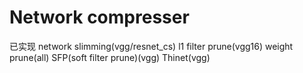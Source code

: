 # Network compresser

已实现
network slimming(vgg/resnet_cs)
l1 filter prune(vgg16)
weight prune(all)
SFP(soft filter prune)(vgg)
Thinet(vgg)
